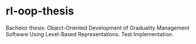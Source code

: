 # rl-oop-thesis
Bachelor thesis: Object-Oriented Development of Graduality Management Software Using Level-Based Representations. Test Implementation.
